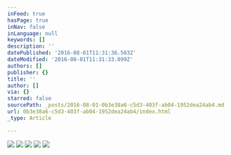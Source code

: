 ```yaml
---
inFeed: true
hasPage: true
inNav: false
inLanguage: null
keywords: []
description: ''
datePublished: '2016-08-01T11:31:36.503Z'
dateModified: '2016-08-01T11:31:33.099Z'
authors: []
publisher: {}
title: ''
author: []
via: {}
starred: false
sourcePath: _posts/2016-08-01-0b3e38a6-c5d3-403f-ab04-1952dea24ab4.md
url: 0b3e38a6-c5d3-403f-ab04-1952dea24ab4/index.html
_type: Article

---
```

![](https://the-grid-user-content.s3-us-west-2.amazonaws.com/be752e20-6db6-4871-bd63-d58c04e5284b.jpg)
![](https://the-grid-user-content.s3-us-west-2.amazonaws.com/257adbcd-7777-433b-9c57-8256a7a3f8d9.jpg)
![](https://the-grid-user-content.s3-us-west-2.amazonaws.com/e92b20e5-cd53-45a0-a98c-bf94d3626b5c.jpg)
![](https://the-grid-user-content.s3-us-west-2.amazonaws.com/5896ab76-594e-4535-b21b-dfa7bea6b97b.jpg)
![](https://the-grid-user-content.s3-us-west-2.amazonaws.com/d21a7155-e763-40e3-8527-957b747fa18b.jpg)